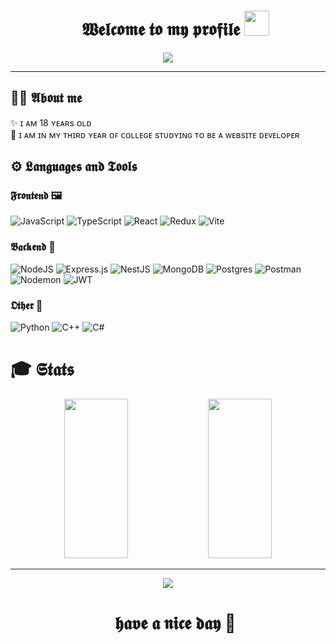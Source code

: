 <div align='center' id="user-content-toc">
   <ul align="center" style="list-style: none;">
    <summary>
      <h1>
        <b>𝖂𝖊𝖑𝖈𝖔𝖒𝖊 𝖙𝖔 𝖒𝖞 𝖕𝖗𝖔𝖋𝖎𝖑𝖊</b>
        <img src="https://media.giphy.com/media/hvRJCLFzcasrR4ia7z/giphy.gif" width="40px"/>
      </h1>
    </summary>
  </ul>
  <img src="https://media.giphy.com/media/v1.Y2lkPTc5MGI3NjExYXd5cTBhYzM5ODVobmRxbHZiM3NxMXgzNm82bGU0dXp0ejl1MXNhaSZlcD12MV9naWZzX3NlYXJjaCZjdD1n/11KzOet1ElBDz2/giphy.gif" />
  <br>
</div>

<hr>

## 🧑‍💻 𝕬𝖇𝖔𝖚𝖙 𝖒𝖊
<div>
✨ ɪ ᴀᴍ 18 ʏᴇᴀʀs ᴏʟᴅ<br>
👾 ɪ ᴀᴍ ɪɴ ᴍʏ ᴛʜɪʀᴅ ʏᴇᴀʀ ᴏꜰ ᴄᴏʟʟᴇɢᴇ sᴛᴜᴅʏɪɴɢ ᴛᴏ ʙᴇ ᴀ ᴡᴇʙsɪᴛᴇ ᴅᴇᴠᴇʟᴏᴘᴇʀ
</div>

## ⚙️ 𝕷𝖆𝖓𝖌𝖚𝖆𝖌𝖊𝖘 𝖆𝖓𝖉 𝕿𝖔𝖔𝖑𝖘
### 𝕱𝖗𝖔𝖓𝖙𝖊𝖓𝖉 🖼️
![JavaScript](https://img.shields.io/badge/javascript-%23323330.svg?style=for-the-badge&logo=javascript&logoColor=%23F7DF1E)
![TypeScript](https://img.shields.io/badge/typescript-%23007ACC.svg?style=for-the-badge&logo=typescript&logoColor=white)
![React](https://img.shields.io/badge/react-%2320232a.svg?style=for-the-badge&logo=react&logoColor=%2361DAFB)
![Redux](https://img.shields.io/badge/redux-%23593d88.svg?style=for-the-badge&logo=redux&logoColor=white)
![Vite](https://img.shields.io/badge/vite-%23646CFF.svg?style=for-the-badge&logo=vite&logoColor=white)


### 𝕭𝖆𝖈𝖐𝖊𝖓𝖉 🎲
![NodeJS](https://img.shields.io/badge/node.js-6DA55F?style=for-the-badge&logo=node.js&logoColor=white)
![Express.js](https://img.shields.io/badge/express.js-%23404d59.svg?style=for-the-badge&logo=express&logoColor=%2361DAFB)
![NestJS](https://img.shields.io/badge/nestjs-%23E0234E.svg?style=for-the-badge&logo=nestjs&logoColor=white)
![MongoDB](https://img.shields.io/badge/MongoDB-%234ea94b.svg?style=for-the-badge&logo=mongodb&logoColor=white)
![Postgres](https://img.shields.io/badge/postgres-%23316192.svg?style=for-the-badge&logo=postgresql&logoColor=white)
![Postman](https://img.shields.io/badge/Postman-FF6C37?style=for-the-badge&logo=postman&logoColor=white)
![Nodemon](https://img.shields.io/badge/NODEMON-%23323330.svg?style=for-the-badge&logo=nodemon&logoColor=%BBDEAD)
![JWT](https://img.shields.io/badge/JWT-black?style=for-the-badge&logo=JSON%20web%20tokens)


### 𝕺𝖙𝖍𝖊𝖗 🗿
![Python](https://img.shields.io/badge/python-3670A0?style=for-the-badge&logo=python&logoColor=ffdd54)
![C++](https://img.shields.io/badge/c++-%2300599C.svg?style=for-the-badge&logo=c%2B%2B&logoColor=white)
![C#](https://img.shields.io/badge/c%23-%23239120.svg?style=for-the-badge&logo=csharp&logoColor=white)

<h1>🎓 <b>𝕾𝖙𝖆𝖙𝖘</b></h1>
<p align="center">
  <img src="https://leetcard.jacoblin.cool/woookle?theme=unicorn&font=Noto%20Sans%20Bassa%20Vah" width="45%" height="255px" />
  <img src="https://github.r2v.ch/codewars?user=woookle&top_languages=true&stroke=%23b362ff&theme=purple_dark" width="45%" height="255px" />
</p>

<hr>

<div align='center' id="user-content-toc">
  <img src='https://media.giphy.com/media/13Z5kstwARnPna/giphy.gif?cid=790b76115qfkngvggesvk452sa3r1mo4lmgnk9gn559fbll1&ep=v1_gifs_search&rid=giphy.gif&ct=g' />
  <ul align="center" style="list-style: none;">
    <summary>
      <h1><b>𝖍𝖆𝖛𝖊 𝖆 𝖓𝖎𝖈𝖊 𝖉𝖆𝖞</b> 🖤</h1>
    </summary>
  </ul>
</div>
